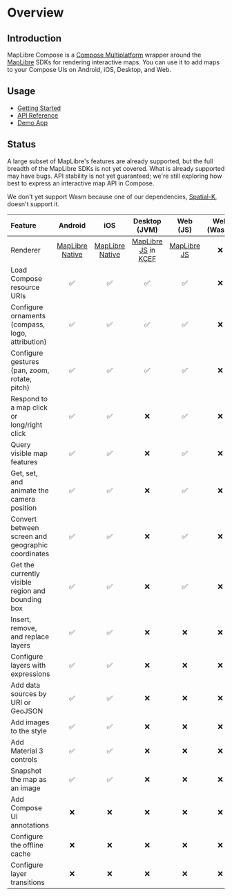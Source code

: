 # Overview

## Introduction

MapLibre Compose is a [Compose Multiplatform][compose] wrapper around the
[MapLibre][maplibre] SDKs for rendering interactive maps. You can use it to add
maps to your Compose UIs on Android, iOS, Desktop, and Web.

## Usage

- [Getting Started](./getting-started.md)
- [API Reference](./api/index.html)
- [Demo App][repo-demo]

## Status

A large subset of MapLibre's features are already supported, but the full
breadth of the MapLibre SDKs is not yet covered. What is already supported may
have bugs. API stability is not yet guaranteed; we're still exploring how best
to express an interactive map API in Compose.

We don't yet support Wasm because one of our dependencies,
[Spatial-K][spatial-k], doesn't support it.

| Feature                                           |        Android         |          iOS           |            Desktop (JVM)            |      Web (JS)       | Web (Wasm) |
| :------------------------------------------------ | :--------------------: | :--------------------: | :---------------------------------: | :-----------------: | :--------: |
| Renderer                                          | [MapLibre Native][MLN] | [MapLibre Native][MLN] | [MapLibre JS][MLJS] in [KCEF][kcef] | [MapLibre JS][MLJS] |    :x:     |
| Load Compose resource URIs                        |   :white_check_mark:   |   :white_check_mark:   |         :white_check_mark:          | :white_check_mark:  |    :x:     |
| Configure ornaments (compass, logo, attribution)  |   :white_check_mark:   |   :white_check_mark:   |         :white_check_mark:          | :white_check_mark:  |    :x:     |
| Configure gestures (pan, zoom, rotate, pitch)     |   :white_check_mark:   |   :white_check_mark:   |         :white_check_mark:          | :white_check_mark:  |    :x:     |
| Respond to a map click or long/right click        |   :white_check_mark:   |   :white_check_mark:   |                 :x:                 | :white_check_mark:  |    :x:     |
| Query visible map features                        |   :white_check_mark:   |   :white_check_mark:   |                 :x:                 | :white_check_mark:  |    :x:     |
| Get, set, and animate the camera position         |   :white_check_mark:   |   :white_check_mark:   |                 :x:                 | :white_check_mark:  |    :x:     |
| Convert between screen and geographic coordinates |   :white_check_mark:   |   :white_check_mark:   |                 :x:                 | :white_check_mark:  |    :x:     |
| Get the currently visible region and bounding box |   :white_check_mark:   |   :white_check_mark:   |                 :x:                 | :white_check_mark:  |    :x:     |
| Insert, remove, and replace layers                |   :white_check_mark:   |   :white_check_mark:   |                 :x:                 |         :x:         |    :x:     |
| Configure layers with expressions                 |   :white_check_mark:   |   :white_check_mark:   |                 :x:                 |         :x:         |    :x:     |
| Add data sources by URI or GeoJSON                |   :white_check_mark:   |   :white_check_mark:   |                 :x:                 |         :x:         |    :x:     |
| Add images to the style                           |   :white_check_mark:   |   :white_check_mark:   |                 :x:                 |         :x:         |    :x:     |
| Add Material 3 controls                           |   :white_check_mark:   |   :white_check_mark:   |                 :x:                 |         :x:         |    :x:     |
| Snapshot the map as an image                      |   :white_check_mark:   |   :white_check_mark:   |                 :x:                 |         :x:         |    :x:     |
| Add Compose UI annotations                        |          :x:           |          :x:           |                 :x:                 |         :x:         |    :x:     |
| Configure the offline cache                       |          :x:           |          :x:           |                 :x:                 |         :x:         |    :x:     |
| Configure layer transitions                       |          :x:           |          :x:           |                 :x:                 |         :x:         |    :x:     |

[compose]: https://www.jetbrains.com/compose-multiplatform/
[maplibre]: https://maplibre.org/
[MLN]: https://github.com/maplibre/maplibre-native
[MLJS]: https://github.com/maplibre/maplibre-gl-js
[kcef]: https://github.com/DatL4g/KCEF
[repo-demo]: https://github.com/maplibre/maplibre-compose/tree/main/demo-app
[spatial-k]: https://github.com/dellisd/spatial-k
